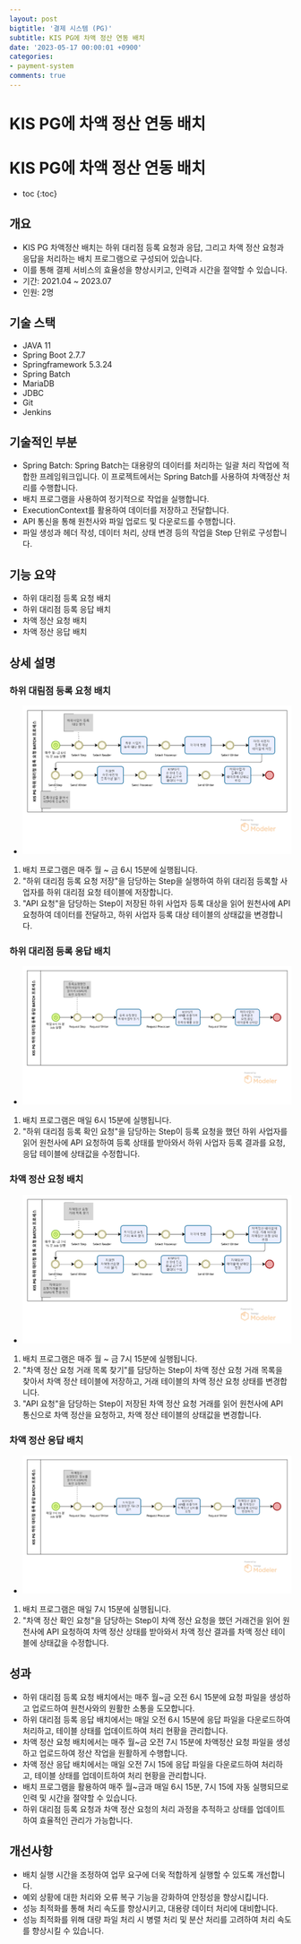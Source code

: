 ```yaml
---
layout: post
bigtitle: '결제 시스템 (PG)'
subtitle: KIS PG에 차액 정산 연동 배치
date: '2023-05-17 00:00:01 +0900'
categories:
- payment-system
comments: true
---
```


# KIS PG에 차액 정산 연동 배치

# KIS PG에 차액 정산 연동 배치
* toc
{:toc}

## 개요
+ KIS PG 차액정산 배치는 하위 대리점 등록 요청과 응답, 그리고 차액 정산 요청과 응답을 처리하는 배치 프로그램으로 구성되어 있습니다.
+ 이를 통해 결제 서비스의 효율성을 향상시키고, 인력과 시간을 절약할 수 있습니다.
+ 기간: 2021.04 ~ 2023.07
+ 인원: 2명

## 기술 스택
+ JAVA 11
+ Spring Boot 2.7.7
+ Springframework 5.3.24
+ Spring Batch
+ MariaDB
+ JDBC
+ Git
+ Jenkins

## 기술적인 부분
+ Spring Batch: Spring Batch는 대용량의 데이터를 처리하는 일괄 처리 작업에 적합한 프레임워크입니다. 이 프로젝트에서는 Spring Batch를 사용하여 차액정산 처리를 수행합니다.
+ 배치 프로그램을 사용하여 정기적으로 작업을 실행합니다.
+ ExecutionContext를 활용하여 데이터를 저장하고 전달합니다.
+ API 통신을 통해 원천사와 파일 업로드 및 다운로드를 수행합니다.
+ 파일 생성과 헤더 작성, 데이터 처리, 상태 변경 등의 작업을 Step 단위로 구성합니다.


## 기능 요약
+ 하위 대리점 등록 요청 배치
+ 하위 대리점 등록 응답 배치
+ 차액 정산 요청 배치
+ 차액 정산 응답 배치

## 상세 설명

### 하위 대림점 등록 요청 배치
+ ![img.png](../../../assets/img/payment-system/KISDifferenceSettlementBatch.png)

1. 배치 프로그램은 매주 월 ~ 금 6시 15분에 실행됩니다.
2. "하위 대리점 등록 요청 저장"을 담당하는 Step을 실행하여 하위 대리점 등록할 사업자를 하위 대리점 요청 테이블에 저장합니다.
3. "API 요청"을 담당하는 Step이 저장된 하위 사업자 등록 대상을 읽어 원천사에 API 요청하여 데이터를 전달하고, 하위 사업자 등록 대상 테이블의 상태값을 변경합니다.

### 하위 대리점 등록 응답 배치
+ ![img_1.png](../../../assets/img/payment-system/KISDifferenceSettlementBatch_1.png)

1. 배치 프로그램은 매일 6시 15분에 실행됩니다.
2. "하위 대리점 등록 확인 요청"을 담당하는 Step이 등록 요청을 했던 하위 사업자를 읽어 원천사에 API 요청하여 등록 상태를 받아와서 하위 사업자 등록 결과를 요청, 응답 테이블에 상태값을 수정합니다.

### 차액 정산 요청 배치
+ ![img_2.png](../../../assets/img/payment-system/KISDifferenceSettlementBatch_2.png)

1. 배치 프로그램은 매주 월 ~ 금 7시 15분에 실행됩니다.
2. "차액 정산 요청 거래 목록 찾기"를 담당하는 Step이 차액 정산 요청 거래 목록을 찾아서 차액 정산 테이블에 저장하고, 거래 테이블의 차액 정산 요청 상태를 변경합니다. 
3. "API 요청"을 담당하는 Step이 저장된 차액 정산 요청 거래를 읽어 원천사에 API 통신으로 차액 정산을 요청하고, 차액 정산 테이블의 상태값을 변경합니다.

### 차액 정산 응답 배치
+ ![img_3.png](../../../assets/img/payment-system/KISDifferenceSettlementBatch_3.png)

1. 배치 프로그램은 매일 7시 15분에 실행됩니다.
2. "차액 정산 확인 요청"을 담당하는 Step이 차액 정산 요청을 했던 거래건을 읽어 원천사에 API 요청하여 차액 정산 상태를 받아와서 차액 정산 결과를 차액 정산 테이블에 상태값을 수정합니다.

## 성과
+ 하위 대리점 등록 요청 배치에서는 매주 월~금 오전 6시 15분에 요청 파일을 생성하고 업로드하여 원천사와의 원활한 소통을 도모합니다.
+ 하위 대리점 등록 응답 배치에서는 매일 오전 6시 15분에 응답 파일을 다운로드하여 처리하고, 테이블 상태를 업데이트하여 처리 현황을 관리합니다.
+ 차액 정산 요청 배치에서는 매주 월~금 오전 7시 15분에 차액정산 요청 파일을 생성하고 업로드하여 정산 작업을 원활하게 수행합니다.
+ 차액 정산 응답 배치에서는 매일 오전 7시 15에 응답 파일을 다운로드하여 처리하고, 테이블 상태를 업데이트하여 처리 현황을 관리합니다.
+ 배치 프로그램을 활용하여 매주 월~금과 매일 6시 15분, 7시 15에 자동 실행되므로 인력 및 시간을 절약할 수 있습니다.
+ 하위 대리점 등록 요청과 차액 정산 요청의 처리 과정을 추적하고 상태를 업데이트하여 효율적인 관리가 가능합니다.

## 개선사항
+ 배치 실행 시간을 조정하여 업무 요구에 더욱 적합하게 실행할 수 있도록 개선합니다.
+ 예외 상황에 대한 처리와 오류 복구 기능을 강화하여 안정성을 향상시킵니다.
+ 성능 최적화를 통해 처리 속도를 향상시키고, 대용량 데이터 처리에 대비합니다.
+ 성능 최적화를 위해 대량 파일 처리 시 병렬 처리 및 분산 처리를 고려하여 처리 속도를 향상시킬 수 있습니다.




